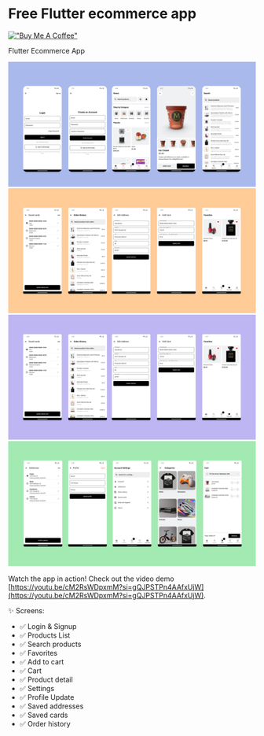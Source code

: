 # Free Flutter ecommerce app

[!["Buy Me A Coffee"](https://www.buymeacoffee.com/assets/img/custom_images/orange_img.png)](https://www.buymeacoffee.com/sudhirsuri5)

Flutter Ecommerce App 

![Firs](https://github.com/sudheersuri/Flutter-Estore-App/blob/main/screenshots/first.png)
![Second](https://github.com/sudheersuri/Flutter-Estore-App/blob/main/screenshots/second.png)
![Third](https://github.com/sudheersuri/Flutter-Estore-App/blob/main/screenshots/third.png)
![Fourth](https://github.com/sudheersuri/Flutter-Estore-App/blob/main/screenshots/four.png)


Watch the app in action! Check out the video demo [https://youtu.be/cM2RsWDpxmM?si=gQJPSTPn4AAfxUjW](https://youtu.be/cM2RsWDpxmM?si=gQJPSTPn4AAfxUjW).

✨ Screens:
- ✅ Login & Signup
- ✅ Products List
- ✅ Search products
- ✅ Favorites
- ✅ Add to cart 
- ✅ Cart
- ✅ Product detail
- ✅ Settings 
- ✅ Profile Update
- ✅ Saved addresses
- ✅ Saved cards
- ✅ Order history
